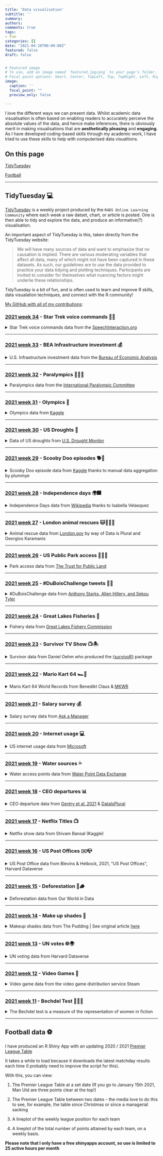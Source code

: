 ```yaml
---
title: 'Data visualisation'
subtitle: ''
summary: 
authors:
comments: true
tags:
- Fun
categories: []
date: "2021-04-20T00:00:00Z"
featured: false
draft: false


# Featured image
# To use, add an image named `featured.jpg/png` to your page's folder.
# Focal point options: Smart, Center, TopLeft, Top, TopRight, Left, Right, BottomLeft, Bottom, BottomRight
image:
  caption: ''
  focal_point: ""
  preview_only: false

---
```


I love the different ways we can present data. Whilst academic data visualisation is often based on enabling readers to accurately perceive the absolute values of the data, and hence make inferences, there is obviously merit in making visualisations that are **aesthetically pleasing** and **engaging**. As I have developed coding-based skills through my academic work, I have tried to use these skills to help with computerised data visualtions.

## On this page

[TidyTuesday](#tidytuesday)

[Football](#football-data)

----

## TidyTuesday :computer:

[TidyTuesday](https://github.com/rfordatascience/tidytuesday/blob/master/README.md) is a weekly project produced by the `R4DS Online Learning Community` where each week a raw datset, chart, or article is posted. One is then able to tidy and explore the data, and produce an informative(?) visualisation.

An important aspect of TidyTuesday is this, taken directly from the TidyTuesday website:

>We will have many sources of data and want to emphasize that no causation is implied. There are various moderating variables that affect all data, many of which might not have been captured in these datasets. As such, our guidelines are to use the data provided to practice your data tidying and plotting techniques. Participants are invited to consider for themselves what nuancing factors might underlie these relationships.

TidyTuesday is a bit of fun, and is often used to learn and improve R skills, data visualation techniques, and connect with the R community!

[My GitHub with all of my contributions](https://github.com/HudsonJamie/tidy_tuesday):

### [2021 week 34](https://github.com/HudsonJamie/tidy_tuesday/tree/main/2021/week_34) - Star Trek voice commands 🚀🖖
<details>
  <summary> Star Trek voice commands data from the
  <a href = "http://www.speechinteraction.org/TNG/">
  SpeechInteraction.org</a>
  </summary>
  
![star_trek](https://github.com/HudsonJamie/tidy_tuesday/raw/main/2021/week_34/star_trek_20082021.png?raw=true)
</details>

----

### [2021 week 33](https://github.com/HudsonJamie/tidy_tuesday/tree/main/2021/week_33) - BEA Infrastructure investment 💰
<details>
  <summary> U.S. Infrastructure investment data from the
  <a href = "https://www.bea.gov/system/files/papers/BEA-WP2020-12.pdf">
  Bureau of Economic Analysis</a>
  </summary>
  
![bea](https://github.com/HudsonJamie/tidy_tuesday/raw/main/2021/week_33/BEA_16082021.png?raw=true)
</details>

----

### [2021 week 32](https://github.com/HudsonJamie/tidy_tuesday/tree/main/2021/week_31) - Paralympics 🏅🇮🇪
<details>
  <summary> Paralympics data from the
  <a href = "https://db.ipc-services.org/sdms/hira/web/index">
  International Paralympic Committee</a>
  </summary>
  
![paralympics](https://github.com/HudsonJamie/tidy_tuesday/raw/main/2021/week_32/paralympics_13082021.png?raw=true)
</details>

----

### [2021 week 31](https://github.com/HudsonJamie/tidy_tuesday/tree/main/2021/week_31) - Olympics 🏅
<details>
  <summary> Olympics data from
  <a href = "https://www.kaggle.com/heesoo37/120-years-of-olympic-history-athletes-and-results?select=noc_regions.csv">
  Kaggle</a>
  </summary>
  
![summer_olympics_1](https://github.com/HudsonJamie/tidy_tuesday/raw/main/2021/week_31/summer_olympics_1_29072021.png?raw=true)
![summer_olympics_2](https://github.com/HudsonJamie/tidy_tuesday/raw/main/2021/week_31/summer_olympics_2_29072021.png?raw=true)
</details>

----

### [2021 week 30](https://github.com/HudsonJamie/tidy_tuesday/tree/main/2021/week_30) - US Droughts 🌵
<details>
  <summary> Data of US droughts from
  <a href = "https://droughtmonitor.unl.edu/DmData/DataDownload/ComprehensiveStatistics.aspx">
  U.S. Drought Monitor</a>
  </summary>
  
![ca_droughts](https://github.com/HudsonJamie/tidy_tuesday/raw/main/2021/week_30/ca_drought_23072021.gif?raw=true)
</details>

----

### [2021 week 29](https://github.com/HudsonJamie/tidy_tuesday/tree/main/2021/week_29) - Scooby Doo episodes 🐕👻
<details>
  <summary> Scooby Doo episode data from
  <a href = "https://www.kaggle.com/williamschooleman/scoobydoo-complete">
  Kaggle</a>
  thanks to manual data aggregation by plummye
  </summary>
  
![scooby_doo](https://github.com/HudsonJamie/tidy_tuesday/raw/main/2021/week_29/scooby_doo_13072021.png?raw=true)
</details>

----

### [2021 week 28](https://github.com/HudsonJamie/tidy_tuesday/tree/main/2021/week_28) - Independence days 🌍🎆
<details>
  <summary> Independence Days data from
  <a href = "https://en.wikipedia.org/wiki/Fireworks">
  Wikipedia</a>
  thanks to Isabella Velasquez
  </summary>
  
![independence_days](https://github.com/HudsonJamie/tidy_tuesday/raw/main/2021/week_28/independence_days_06072021.png?raw=true)
</details>

----

### [2021 week 27](https://github.com/HudsonJamie/tidy_tuesday/tree/main/2021/week_27) - London animal rescues 🐱🐶🇺🇸
<details>
  <summary> Animal rescue data from
  <a href = "https://data.london.gov.uk/dataset/animal-rescue-incidents-attended-by-lfb">
  London.gov</a>
  by way of Data is Plural and Georgios Karamanis
  </summary>
  
![battersea_rescue](https://github.com/HudsonJamie/tidy_tuesday/blob/main/2021/week_27/animal_rescues.gif?raw=true)
</details>

----

### [2021 week 26](https://github.com/HudsonJamie/tidy_tuesday/tree/main/2021/week_26) - US Public Park access 🌳🇺🇸
<details>
  <summary> Park access data from
  <a href = "https://www.tpl.org/parks-and-an-equitable-recovery-parkscore-report">
  The Trust for Public Land</a>
  </summary>
  
![ny_park_access](https://github.com/HudsonJamie/tidy_tuesday/blob/main/2021/week_26/ny_park_access_24062021.png?raw=true)
![il_park_access](https://github.com/HudsonJamie/tidy_tuesday/blob/main/2021/week_26/il_park_access_24062021.png?raw=true)
</details>

----

### [2021 week 25](https://github.com/HudsonJamie/tidy_tuesday/tree/main/2021/week_25) - #DuBoisChallenge tweets ✊🏿
<details>
  <summary> #DuBoisChallenge data from
  <a href = "https://github.com/rfordatascience/tidytuesday/blob/master/data/2021/2021-06-15/readme.md">
  Anthony Starks, Allen Hillery, and Sekou Tyler</a>
  </summary>
  
![dubois_twitter](https://github.com/HudsonJamie/tidy_tuesday/blob/main/2021/week_25/dubois_twitter_17062021.png?raw=true)
</details>

----

### [2021 week 24](https://github.com/HudsonJamie/tidy_tuesday/tree/main/2021/week_24) - Great Lakes Fisheries 🎣
<details>
  <summary> Fishery data from
  <a href = "http://www.glfc.org/great-lakes-databases.php">
  Great Lakes Fishery Commission</a>
  </summary>
  
![great_lakes_fish](https://github.com/HudsonJamie/tidy_tuesday/blob/main/2021/week_24/great_lake_fish_08062021.png?raw=true)
</details>

----

### [2021 week 23](https://github.com/HudsonJamie/tidy_tuesday/tree/main/2021/week_23) - Survivor TV Show 📺🏝
<details>
  <summary> Survivor data from Daniel Oehm who produced the 
  <a href = "https://github.com/doehm/survivoR">
  {survivoR}</a>
  package
  </summary>
  
![Survivor](https://github.com/HudsonJamie/tidy_tuesday/blob/main/2021/week_23/survivor_03062021.png?raw=true)
</details>

----

### [2021 week 22](https://github.com/HudsonJamie/tidy_tuesday/tree/main/2021/week_22) - Mario Kart 64 🏎🏁
<details>
  <summary> Mario Kart 64 World Records from Benedikt Claus & 
  <a href = "https://mkwrs.com/">
  MKWR</a>
  </summary>
  
![mario_kart](https://github.com/HudsonJamie/tidy_tuesday/blob/main/2021/week_22/mario_kart_64_27052021.png?raw=true)
</details>

----

### [2021 week 21](https://github.com/HudsonJamie/tidy_tuesday/tree/main/2021/week_21) - Salary survey 💰
<details>
  <summary> Salary survey data from
  <a href = "https://www.askamanager.org/2021/05/some-findings-from-24000-peoples-salaries.html">
  Ask a Manager</a>
  </summary>
  
![salary_data](https://github.com/HudsonJamie/tidy_tuesday/blob/main/2021/week_21/salary_data20052021.png?raw=true)
</details>

----

### [2021 week 20](https://github.com/HudsonJamie/tidy_tuesday/tree/main/2021/week_20) - Internet usage 💻
<details>
  <summary> US internet usage data from
  <a href = "https://github.com/microsoft/USBroadbandUsagePercentages">
  Microsoft</a>
  </summary>
  
![internet_usage](https://github.com/HudsonJamie/tidy_tuesday/blob/main/2021/week_20/internet_data14052021.png?raw=true)
</details>

----

### [2021 week 19](https://github.com/HudsonJamie/tidy_tuesday/tree/main/2021/week_19) - Water sources 💦

<details>
  <summary> Water access points data from
  <a href = "https://data.waterpointdata.org/dataset/Water-Point-Data-Exchange-WPDx-Basic-/jfkt-jmqa">
  Water Point Data Exchange</a>
  </summary>
  
![water_sources](https://github.com/HudsonJamie/tidy_tuesday/blob/main/2021/week_19/water_sources_06052021.gif?raw=true)
</details>

----

### [2021 week 18](https://github.com/HudsonJamie/tidy_tuesday/tree/main/2021/week_18) - CEO departures 📊

<details>
  <summary> CEO departure data from
  <a href = "https://onlinelibrary.wiley.com/doi/full/10.1002/smj.3278">
  Gentry et al. 2021</a> & 
  <a href = "https://www.data-is-plural.com/archive/2021-04-21-edition/">
  DataIsPlural</a>
  </summary>
  
![CEO_shows](https://github.com/HudsonJamie/tidy_tuesday/blob/main/2021/week_18/CEO_27042021.png?raw=true)
</details>

----

### [2021 week 17](https://github.com/HudsonJamie/tidy_tuesday/tree/main/2021/week_17) - Netflix Titles 📺

<details>
  <summary> Netflix show data from Shivam Bansal (Kaggle)
  </summary>
  
![netflix_shows](https://github.com/HudsonJamie/tidy_tuesday/blob/main/2021/week_17/netflix21042021.png?raw=true)
</details>

----

### [2021 week 16](https://github.com/HudsonJamie/tidy_tuesday/tree/main/2021/week_16) - US Post Offices ✉️📪

<details>
  <summary> US Post Office data from Blevins & Helbock, 2021, "US Post Offices", Harvard Dataverse
  </summary>
  
![us_post_offices](https://github.com/HudsonJamie/tidy_tuesday/blob/main/2021/week_16/us_post14042021.png?raw=true)
</details>

----

### [2021 week 15](https://github.com/HudsonJamie/tidy_tuesday/tree/main/2021/week_15/) - Deforestation 🌳🪵

<details>
  <summary> Deforestation data from Our World in Data
  </summary>
  
![deforestation](https://github.com/HudsonJamie/tidy_tuesday/blob/main/2021/week_15/deforestation_06042021.png?raw=true)
</details>

----

### [2021 week 14](https://github.com/HudsonJamie/tidy_tuesday/tree/main/2021/week_14/) - Make up shades 💄

<details>
  <summary> Makeup shades data from The Pudding | See original article <a href = "https://pudding.cool/2021/03/foundation-names/">
  here</a>
  </summary>
  
![makeup_shades](https://github.com/HudsonJamie/tidy_tuesday/blob/main/2021/week_14/makeup_shades_12042021.png?raw=true)
</details>

----

### [2021 week 13](https://github.com/HudsonJamie/tidy_tuesday/tree/main/2021/week_13/) - UN votes 🌐🌍

<details>
  <summary> UN voting data from Harvard Dataverse
  </summary>
  
![UN vote](https://github.com/HudsonJamie/tidy_tuesday/blob/main/2021/week_13/un_votes25032021.png?raw=true)
</details>

----

### [2021 week 12](https://github.com/HudsonJamie/tidy_tuesday/tree/main/2021/week_12/) - Video Games 👾

<details>
  <summary> Video game data from the video game distribution service Steam
  </summary>

![Steam_gaming](https://github.com/HudsonJamie/tidy_tuesday/blob/main/2021/week_12/steam_plot16032021.png?raw=true)
</details>

----

### [2021 week 11](https://github.com/HudsonJamie/tidy_tuesday/tree/main/2021/week_11) - Bechdel Test 🎥🙋‍♀️

<details>
  <summary> The Bechdel test is a measure of the representation of women in fiction
  </summary>

![Bechdel Test](https://github.com/HudsonJamie/tidy_tuesday/blob/main/2021/week_11/bechdel_test_15032021.png?raw=true)
</details>

----

## Football data :soccer:

I have produced an R Shiny App with an updating 2020 / 2021 [Premier League Table](https://jamie-hudson.shinyapps.io/premier-league-table/)

It takes a while to load because it downloads the latest matchday results each time (I probably need to improve the script for this).

With this, you can view:

1) The Premier League Table at a set date (If you go to January 15th 2021, Man Utd are three points clear at the top!)

2) The Premier League Table between two dates - the media love to do this to see, for example, the table since Christmas or since a managerial sacking

3) A lineplot of the weekly league position for each team

4) A lineplot of the total number of points attained by each team, on a weekly basis. 

**Please note that I only have a free shinyapps account, so use is limited to 25 active hours per month**

